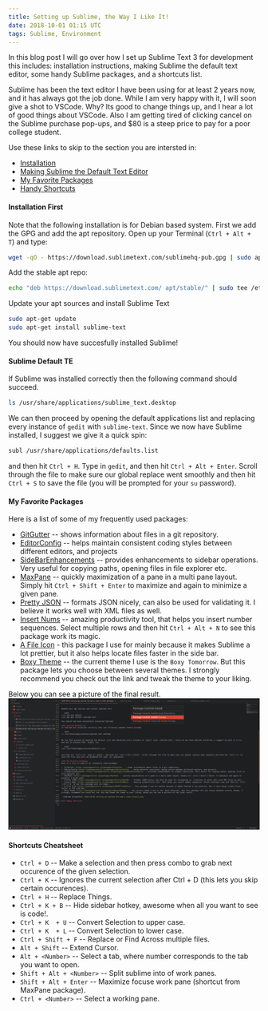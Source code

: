 ```yaml
---
title: Setting up Sublime, the Way I Like It!
date: 2018-10-01 01:15 UTC
tags: Sublime, Environment
---
```


In this blog post I will go over how I set up Sublime Text 3 for development this includes: installation instructions, making Sublime the default text editor, some handy Sublime packages, and a shortcuts list.

Sublime has been the text editor I have been using for at least 2 years now, and it has always got the job done. While I am very happy with it, I will soon give a shot to VSCode. Why? Its good to change things up, and I hear a lot of good things about VSCode. Also I am getting tired of clicking cancel on the Sublime purchase pop-ups, and $80 is a steep price to pay for a poor college student.

Use these links to skip to the section you are intersted in:

* [Installation](#installation-first)
* [Making Sublime the Default Text Editor](#sublime-default-te)
* [My Favorite Packages](#my-favorite-packages)
* [Handy Shortcuts](#shortcuts-cheatsheet)

#### Installation First
Note that the following installation is for Debian based system. First we add the GPG and add the apt repository. Open up your Terminal (`Ctrl + Alt + T`) and type: 

```bash
wget -qO - https://download.sublimetext.com/sublimehq-pub.gpg | sudo apt-key add -
```

Add the stable apt repo:

```bash
echo "deb https://download.sublimetext.com/ apt/stable/" | sudo tee /etc/apt/sources.list.d/sublime-text.list
```

Update your apt sources and install Sublime Text

```bash
sudo apt-get update
sudo apt-get install sublime-text
```
You should now have succesfully installed Sublime!

#### Sublime Default TE
If Sublime was installed correctly then the following command should succeed.

```bash
ls /usr/share/applications/sublime_text.desktop
```

We can then proceed by opening the default applications list and replacing every instance of `gedit` with `sublime-text`. Since we now have Sublime installed, I suggest we give it a quick spin:

```bash
subl /usr/share/applications/defaults.list
```

and then hit `Ctrl + H`. Type in `gedit`, and then hit `Ctrl + Alt + Enter`. Scroll through the file to make sure our global replace went smoothly and then hit `Ctrl + S` to save the file (you will be prompted for your `su` password).

#### My Favorite Packages
Here is a list of some of my frequently used packages:

* [GitGutter](https://packagecontrol.io/packages/GitGutter) -- shows information about files in a git repository.
* [EditorConfig](https://packagecontrol.io/packages/EditorConfig) -- helps maintain consistent coding styles between different editors, and projects
* [Side​Bar​Enhancements](https://packagecontrol.io/packages/SideBarEnhancements) -- provides enhancements to sidebar operations. Very useful for copying paths, opening files in file explorer etc.
* [MaxPane](https://packagecontrol.io/packages/MaxPane) -- quickly maximization of a pane in a multi pane layout. Simply hit `Ctrl + Shift + Enter` to maximize and again to minimize a given pane.
* [Pretty JSON](https://packagecontrol.io/packages/Pretty%20JSON) -- formats JSON nicely, can also be used for validating it. I believe it works well with XML files as well.
* [Insert Nums](https://packagecontrol.io/packages/Insert%20Nums) -- amazing productivity tool, that helps you insert number sequences. Select multiple rows and then hit `Ctrl + Alt + N` to see this package work its magic.
* [A File Icon](https://packagecontrol.io/packages/A%20File%20Icon) - this package I use for mainly because it makes Sublime a lot prettier, but it also helps locate files faster in the side bar.
* [Boxy Theme](https://packagecontrol.io/packages/Boxy%20Theme) -- the current theme I use is the `Boxy Tomorrow`. But this package lets you choose between several themes. I strongly recommend you check out the link and tweak the theme to your liking.

Below you can see a picture of the final result.
![Sublime Screenshot](2018-10-01-setting-up-sublime-the-way-i-like-it/pic1.png)

#### Shortcuts Cheatsheet

* `Ctrl + D` -- Make a selection and then press combo to grab next occurence of the given selection.
* `Ctrl + K` -- Ignores the current selection after Ctrl + D (this lets you skip certain occurences).
* `Ctrl + H` -- Replace Things.
* `Ctrl + K + B` -- Hide sidebar hotkey, awesome when all you want to see is code!.
* `Ctrl + K  + U` -- Convert Selection to upper case.
* `Ctrl + K  + L` -- Convert Selection to lower case.
* `Ctrl + Shift + F` -- Replace or Find Across multiple files.
* `Alt + Shift` -- Extend Cursor.
* `Alt + <Number>` -- Select a tab, where number corresponds to the tab you want to open.
* `Shift + Alt + <Number>` -- Split sublime into <number> of work panes.
* `Shift + Alt + Enter` -- Maximize focuse work pane (shortcut from MaxPane package).
* `Ctrl + <Number>` -- Select a working pane.
